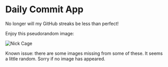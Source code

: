 Daily Commit App
================
No longer will my GitHub streaks be less than perfect!

Enjoy this pseudorandom image:

![Nick Cage](http://www.placecage.com/200/400 "Nick Cage")

Known issue: there are some images missing from some of these. It seems a little random. Sorry if no image has appeared.